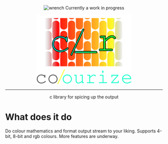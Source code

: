 <div align="center">
<img height="20" src="https://img.icons8.com/dusk/64/wrench.png" alt="wrench"/>
Currently a work in progress

<img width="60%" src="images/banner.png"></img>

<hr>
<p>c library for spicing up the output</p>
</div>

# What does it do

Do colour mathematics and format output stream to your liking. Supports 4-bit, 8-bit and rgb colours. More features are underway.
